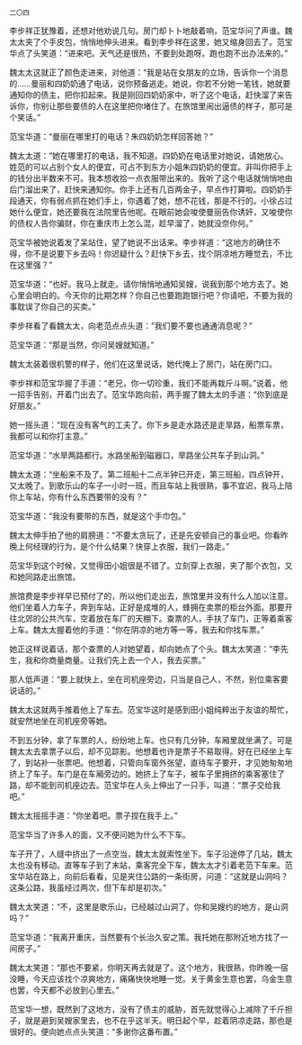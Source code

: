     二〇四 

   李步祥正犹豫着，还想对他劝说几句。房门却卜卜地敲着响，范宝华问了声谁。魏太太夹了个手皮包，悄悄地伸头进来。看到李步祥在这里，她又缩身回去了。范宝华点了头笑道：“进来吧。天气还是很热，不要到处跑呀。跑也跑不出办法来的。”

   魏太太这就正了颜色走进来，对他道：“我是站在女朋友的立场，告诉你一个消息的……曼丽和四奶奶通了电话，说你预备逃走。她说，你若不分她一笔钱，她就要通知你的债主，把你扣起来。我是刚回四奶奶家中，听了这个电话，赶快溜了来告诉你，你别让那些要债的人在这里把你堵住了。在旅馆里闹出逼债的样子，那可是个笑话。”

   范宝华道：“曼丽在哪里打的电话？朱四奶奶怎样回答她？”

   魏太太道：“她在哪里打的电话，我不知道。四奶奶在电话里对她说，请她放心。姓范的可以占别个女人的便宜，可占不到东方小姐朱四奶奶的便宜。非叫你把手上的钱分出半数来不可。我本想收拾一点衣服带出来的。我听了这个电话就悄悄地由后门溜出来了，赶快来通知你。你手上还有几百两金子，早点作打算啦。四奶奶手段通天，你有弱点抓在她们手上，你遇着了她，想不花钱，那是不行的。小徐占过她什么便宜，她还要我在法院里告他呢。在眼前她会唆使曼丽告你诱奸，又唆使你的债权人告你骗财，你在重庆市上怎么混，趁早溜了，她就没奈你何。”

   范宝华被她说着发了呆站住，望了她说不出话来。李步祥道：“这地方的确住不得，你不是说要下乡去吗！你迟疑什么？赶快下乡去，找个阴凉地方睡觉去，不比在这里强？”

   范宝华道：“也好。我马上就走。请你悄悄地通知吴嫂，说我到那个地方去了。她心里会明白的。今天你的比期怎样？你自己也要跑跑银行吧？你请吧，不要为我的事耽误了你自己的买卖。”

   李步祥看了看魏太太，向老范点点头道：“我们要不要也通通消息呢？”

   范宝华道：“那是当然，你问吴嫂就知道。”

   魏太太装着很机警的样子，他们在这里说话，她代掩上了房门，站在房门口。

   李步祥和范宝华握了手道：“老兄，你一切珍重，我们不能再栽斤斗啊。”说着，他一招手告别，开着门出去了。范宝华跑向前，两手握了魏太太的手道：“你到底是好朋友。”

   她一摇头道：“现在没有客气的工夫了。你下乡是走水路还是走旱路，船票车票，我都可以和你打主意。”

   范宝华道：“水旱两路都行。水路坐船到磁器口，旱路坐公共车子到山洞。”

   魏太太道：“坐船来不及了。第二班船十二点半钟已开走，第三班船，四点钟开，又太晚了。到歌乐山的车子一小时一班，而且车站上我很熟，事不宜迟，我马上陪你上车站，你有什么东西要带的没有？”

   范宝华道：“我没有要带的东西，就是这个手巾包。”

   魏太太伸手拍了他的肩膀道：“不要太贪玩了，还是先安顿自己的事业吧。你看昨晚上何经理的行为，是个什么结果？快穿上衣服，我们一路走。”

   范宝华到这个时候，又觉得田小姐很是不错了。立刻穿上衣服，夹了那个衣包，又和她同路走出旅馆。

   旅馆费是李步祥早已预付了的，所以他们走出去，旅馆里并没有什么人加以注意。他们坐着人力车子，奔到车站，正好是成堆的人，蜂拥在卖票的柜台外面。那要开往北郊的公共汽车，空着放在车厂的天棚下。查票的人，手扶了车门，正等着乘客上车。魏太太握着他的手道：“你在阴凉的地方等一等，我去和你找车票。”

   她正这样说着话，那个查票的人对她望着，却向她点了个头。魏太太笑道：“李先生，我和你商量商量。让我们先上去一个人，我去买票。”

   那人低声道：“要上就快上，坐在司机座旁边，只当是自己人，不然，别位乘客要说话的。”

   魏太太这就两手推着他上了车去。范宝华这时是感到田小姐纯粹出于友谊的帮忙，就安然地坐在司机座旁等她。

   不到五分钟，拿了车票的人，纷纷地上车。也只有几分钟，车厢里就坐满了。可是魏太太去拿票子以后，却不见踪影。他想着也许是票子不易取得。好在已经坐上车了，到站补一张票吧。他想着，只管向车窗外张望，直待车子要开，才见她匆匆地挤上了车子。车门是在车厢旁边的。她挤上了车子，被车子里拥挤的乘客塞住了路，却不能到司机座边去。范宝华在人头上伸出了一只手，叫道：“票子交给我吧。”

   魏太太摇摇手道：“你坐着吧。票子捏在我手上。”

   范宝华当了许多人的面，又不便问她为什么不下车。

   车子开了，人缝中挤出了一点空当，魏太太就索性坐下。车子沿途停了几站，魏太太也没有移动。直等车子到了末站，乘客完全下车，魏太太才引着老范下车来。范宝华站在路上，向前后看看，见是夹住公路的一条街房，问道：“这就是山洞吗？这条公路，我虽经过两次，但下车却是初次。”

   魏太太笑道：“不，这里是歌乐山，已经越过山洞了。你和吴嫂约的地方，是山洞吗？”

   范宝华道：“我离开重庆，当然要有个长治久安之策。我托她在那附近地方找了一间房子。”

   魏太太笑道：“那也不要紧，你明天再去就是了。这个地方，我很熟，你昨晚一宿没睡，今天应该找个凉爽地方，痛痛快快地睡一觉。关于黄金生意也罢，乌金生意也罢，今天都不必放到心里去。”

   范宝华一想，既然到了这地方，没有了债主的威胁，首先就觉得心上减除了千斤担子，就是避到吴嫂家里去，也不在乎这半天。明日起个早，趁着阴凉走路，那也是很好的。便向她点点头笑道：“多谢你这番布置。”

